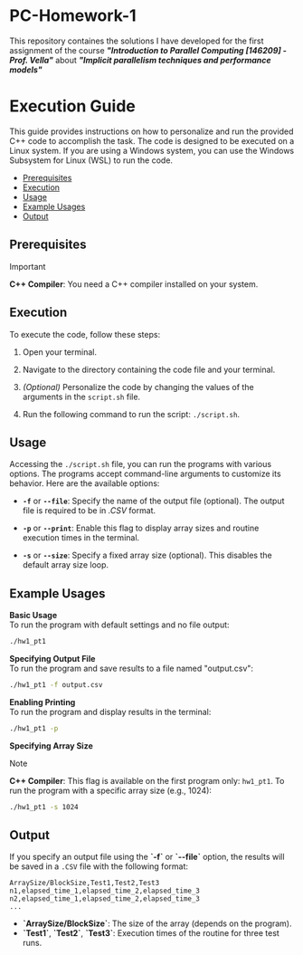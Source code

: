 # PC-Homework-1
This repository containes the solutions I have developed for the first assignment of the course ***"Introduction to Parallel Computing [146209] - Prof. Vella"*** about ***"Implicit parallelism techniques and performance models"*** 

# Execution Guide

This guide provides instructions on how to personalize and run the provided C++ code to accomplish the task. The code is designed to be executed on a Linux system. If you are using a Windows system, you can use the Windows Subsystem for Linux (WSL) to run the code.

- [Prerequisites](#prerequisites)
- [Execution](#execution)
- [Usage](#usage)
- [Example Usages](#example-usages)
- [Output](#output)

## Prerequisites
> [!IMPORTANT] 
> **C++ Compiler**: You need a C++ compiler installed on your system.

## Execution
To execute the code, follow these steps:  
1. Open your terminal.

2. Navigate to the directory containing the code file and your terminal.

3. *(Optional)* Personalize the code by changing the values of the arguments in the `script.sh` file.
   
4. Run the following command to run the script: `./script.sh`.

## Usage
Accessing the `./script.sh` file, you can run the programs with various options. The programs accept command-line arguments to customize its behavior. Here are the available options:

* **`-f`** or **`--file`**: Specify the name of the output file (optional). The output file is required to be in *.CSV* format.

* **`-p`** or **`--print`**: Enable this flag to display array sizes and routine execution times in the terminal.

* **`-s`** or **`--size`**: Specify a fixed array size (optional). This disables the default array size loop.

## Example Usages
**Basic Usage**  
To run the program with default settings and no file output:
```bash
./hw1_pt1
```

**Specifying Output File**  
To run the program and save results to a file named "output.csv":

```bash
./hw1_pt1 -f output.csv
```
**Enabling Printing**  
To run the program and display results in the terminal:

```bash
./hw1_pt1 -p
```
**Specifying Array Size**  
> [!NOTE] 
> **C++ Compiler**: This flag is available on the first program only: `hw1_pt1`.
To run the program with a specific array size (e.g., 1024):

```bash
./hw1_pt1 -s 1024
```

## Output
If you specify an output file using the **\`-f\`** or **\`--file\`** option, the results will be saved in a `.CSV` file with the following format:

```csv
ArraySize/BlockSize,Test1,Test2,Test3
n1,elapsed_time_1,elapsed_time_2,elapsed_time_3
n2,elapsed_time_1,elapsed_time_2,elapsed_time_3
...
```
* **\`ArraySize/BlockSize\`**: The size of the array (depends on the program).
* **\`Test1\`**, **\`Test2\`**, **\`Test3\`**: Execution times of the routine for three test runs.
